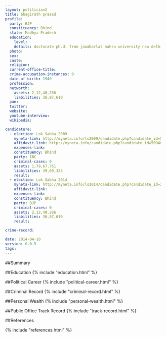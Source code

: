 ```yaml
---
layout: politician2
title: bhagirath prasad
profile: 
  party: BJP
  constituency: Bhind
  state: Madhya Pradesh
  education: 
    level: 
    details: doctorate ph.d. from jawaharlal nahru university new delhi in 1994  m.phil jeweharlal nahru university new delhi in 1972  m.a. jeevaji university gawaliyar in 1970  b.a. jeevaji university gawaliyar in 1968  higher sec. from school jain sec. school in 1965.
  photo: 
  sex: 
  caste: 
  religion: 
  current-office-title: 
  crime-accusation-instances: 0
  date-of-birth: 1949
  profession: 
  networth: 
    assets: 2,12,40,286
    liabilities: 36,87,610
  pan: 
  twitter: 
  website: 
  youtube-interview: 
  wikipedia: 

candidature: 
  - election: Lok Sabha 2009
    myneta-link: http://myneta.info/ls2009/candidate.php?candidate_id=5094
    affidavit-link: http://myneta.info/candidate.php?candidate_id=5094&scan=original
    expenses-link: 
    constituency: Bhind 
    party: INC
    criminal-cases: 0
    assets: 1,79,67,761
    liabilities: 39,09,323
    result:  
  - election: Lok Sabha 2014
    myneta-link: http://myneta.info/ls2014/candidate.php?candidate_id=2898
    affidavit-link: 
    expenses-link: 
    constituency: Bhind 
    party: BJP
    criminal-cases: 0
    assets: 2,12,40,286
    liabilities: 36,87,610
    result:  

crime-record: 

date: 2014-04-10
version: 0.0.5
tags: 
---
```


##Summary


##Education
{% include "education.html" %}


##Political Career
{% include "political-career.html" %}


##Criminal Record
{% include "criminal-record.html" %}


##Personal Wealth
{% include "personal-wealth.html" %}


##Public Office Track Record
{% include "track-record.html" %}


##References


{% include "references.html" %}
